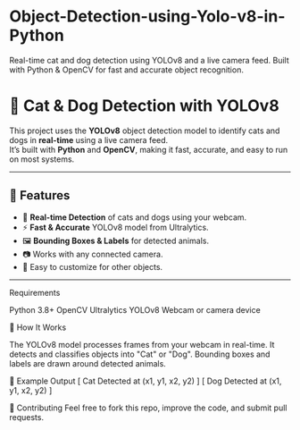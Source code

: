 # Object-Detection-using-Yolo-v8-in-Python
Real-time cat and dog detection using YOLOv8 and a live camera feed. Built with Python &amp; OpenCV for fast and accurate object recognition.

# 🐾 Cat & Dog Detection with YOLOv8

This project uses the **YOLOv8** object detection model to identify cats and dogs in **real-time** using a live camera feed.  
It’s built with **Python** and **OpenCV**, making it fast, accurate, and easy to run on most systems.

---

## 📌 Features
- 🎯 **Real-time Detection** of cats and dogs using your webcam.
- ⚡ **Fast & Accurate** YOLOv8 model from Ultralytics.
- 🖼 **Bounding Boxes & Labels** for detected animals.
- 📷 Works with any connected camera.
- 🐍 Easy to customize for other objects.

---

 Requirements
 
Python 3.8+
OpenCV
Ultralytics YOLOv8
Webcam or camera device


🧠 How It Works

The YOLOv8 model processes frames from your webcam in real-time.
It detects and classifies objects into "Cat" or "Dog".
Bounding boxes and labels are drawn around detected animals.

📸 Example Output
[ Cat Detected at (x1, y1, x2, y2) ]
[ Dog Detected at (x1, y1, x2, y2) ]


🤝 Contributing
Feel free to fork this repo, improve the code, and submit pull requests.


